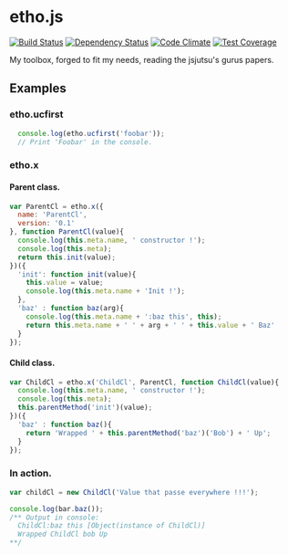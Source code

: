 etho.js
=======
[![Build Status](https://travis-ci.org/kane-thornwyrd/etho.js.svg)](https://travis-ci.org/kane-thornwyrd/etho.js) [![Dependency Status](https://gemnasium.com/kane-thornwyrd/etho.js.svg)](https://gemnasium.com/kane-thornwyrd/etho.js) [![Code Climate](https://codeclimate.com/github/kane-thornwyrd/etho.js/badges/gpa.svg)](https://codeclimate.com/github/kane-thornwyrd/etho.js) [![Test Coverage](https://codeclimate.com/github/kane-thornwyrd/etho.js/badges/coverage.svg)](https://codeclimate.com/github/kane-thornwyrd/etho.js)

My toolbox, forged to fit my needs, reading the jsjutsu's gurus papers.

Examples
--------

### etho.ucfirst

```javascript
  console.log(etho.ucfirst('foobar'));
  // Print 'Foobar' in the console.
```

###

### etho.x

#### Parent class.

```javascript
var ParentCl = etho.x({
  name: 'ParentCl',
  version: '0.1'
}, function ParentCl(value){
  console.log(this.meta.name, ' constructor !');
  console.log(this.meta);
  return this.init(value);
})({
  'init': function init(value){
    this.value = value;
    console.log(this.meta.name + 'Init !');
  },
  'baz' : function baz(arg){
    console.log(this.meta.name + ':baz this', this);
    return this.meta.name + ' ' + arg + ' ' + this.value + ' Baz'
  }
});
```

#### Child class.

```javascript
var ChildCl = etho.x('ChildCl', ParentCl, function ChildCl(value){
  console.log(this.meta.name, ' constructor !');
  console.log(this.meta);
  this.parentMethod('init')(value);
})({
  'baz' : function baz(){
    return 'Wrapped ' + this.parentMethod('baz')('Bob') + ' Up';
  }
});
```

### In action.
```javascript
var childCl = new ChildCl('Value that passe everywhere !!!');

console.log(bar.baz());
/** Output in console:
  ChildCl:baz this [Object(instance of ChildCl)]
  Wrapped ChildCl bob Up
**/
```

